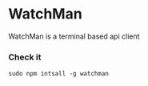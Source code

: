 # WatchMan
WatchMan is a terminal based api client <br />
### Check it
`sudo npm intsall -g watchman`
